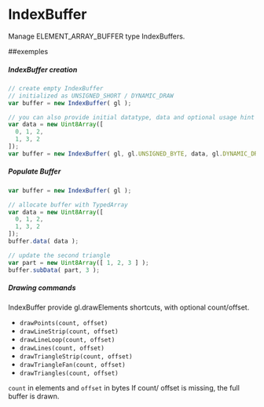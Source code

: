 IndexBuffer
=======
Manage ELEMENT_ARRAY_BUFFER type IndexBuffers.


##exemples

##### IndexBuffer creation

```JavaScript
// create empty IndexBuffer
// initialized as UNSIGNED_SHORT / DYNAMIC_DRAW
var buffer = new IndexBuffer( gl );

// you can also provide initial datatype, data and optional usage hint
var data = new Uint8Array([
  0, 1, 2,
  1, 3, 2
]);
var buffer = new IndexBuffer( gl, gl.UNSIGNED_BYTE, data, gl.DYNAMIC_DRAW );
```

##### Populate Buffer


```JavaScript
var buffer = new IndexBuffer( gl );

// allocate buffer with TypedArray
var data = new Uint8Array([
  0, 1, 2,
  1, 3, 2
]);
buffer.data( data );

// update the second triangle
var part = new Uint8Array([ 1, 2, 3 ] );
buffer.subData( part, 3 );
```


##### Drawing commands

IndexBuffer provide gl.drawElements shortcuts, with optional count/offset.

  - `drawPoints(count, offset)`
  - `drawLineStrip(count, offset)`
  - `drawLineLoop(count, offset)`
  - `drawLines(count, offset)`
  - `drawTriangleStrip(count, offset)`
  - `drawTriangleFan(count, offset)`
  - `drawTriangles(count, offset)`

`count` in elements and `offset` in bytes
If count/ offset is missing, the full buffer is drawn.